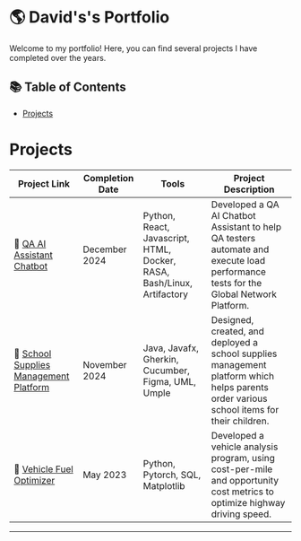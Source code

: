 # 🌎 David's's Portfolio

Welcome to my portfolio! Here, you can find several projects I have completed over the years.

## 📚 Table of Contents
- [Projects](#projects)

# Projects

| Project Link | Completion Date | Tools | Project Description | 
|---|---|---|---|
| 🤖 [QA AI Assistant Chatbot]() | December 2024 | Python, React, Javascript, HTML, Docker, RASA, Bash/Linux, Artifactory | Developed a QA AI Chatbot Assistant to help QA testers automate and execute load performance tests for the Global Network Platform.  |
| 📝 [School Supplies Management Platform]() | November 2024 | Java, Javafx, Gherkin, Cucumber, Figma, UML, Umple | Designed, created, and deployed a school supplies management platform which helps parents order various school items for their children. |
| 🚗 [Vehicle Fuel Optimizer](https://github.com/Kasamix/VehicleFuelOptimizer) | May 2023 | Python, Pytorch, SQL, Matplotlib | Developed a vehicle analysis program, using cost-per-mile and opportunity cost metrics to optimize highway driving speed. |

***
